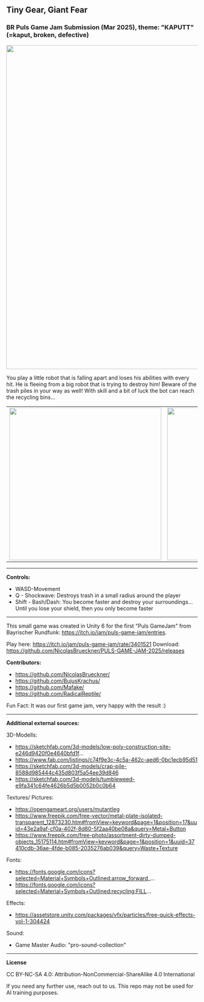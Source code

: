 ## Tiny Gear, Giant Fear
### BR Puls Game Jam Submission (Mar 2025), theme: "KAPUTT" (=kaput, broken, defective)

<img src="https://github.com/user-attachments/assets/af14e079-d5e9-49b3-87d4-d7f8e397a473" width="850">

You play a little robot that is falling apart and loses his abilities with every hit. He is fleeing from a big robot that is trying to destroy him! Beware of the trash piles in your way as well! With skill and a bit of luck the bot can reach the recycling bins...
<p align="center">
  <table>
  <tr>
    <td><img src="https://github.com/user-attachments/assets/1995a27f-0861-4e39-b8d1-f7eee0425e17" width="400"></td>
    <td><img src="https://github.com/user-attachments/assets/2737d0b3-2f8c-4772-9fe4-524ec963ae2c" width="400"></td>
  </tr>
</table>
</p>

-----

**Controls:**

- WASD-Movement
- Q - Shockwave: Destroys trash in a small radius around the player
- Shift - Bash/Dash: You become faster and destroy your surroundings... Until you lose your  shield, then you only become faster

-----

This small game was created in Unity 6 for the first "Puls GameJam" from Bayrischer Rundfunk: https://itch.io/jam/puls-game-jam/entries.

Play here: https://itch.io/jam/puls-game-jam/rate/3401521
Download: https://github.com/NicolasBrueckner/PULS-GAME-JAM-2025/releases

**Contributors:**
- https://github.com/NicolasBrueckner/
- https://github.com/BujusKrachus/
- https://github.com/Mafake/
- https://github.com/RadicalReptile/

Fun Fact: It was our first game jam, very happy with the result :)

-----

**Additional external sources:**

3D-Modells:

- https://sketchfab.com/3d-models/low-poly-construction-site-e246d9420f0e4640bfd1f...
- https://www.fab.com/listings/c74f9e3c-4c5a-462c-aed6-0bc1ecb95d51
- https://sketchfab.com/3d-models/crap-pile-8588d985444c435d803f5a54ee39d846
- https://sketchfab.com/3d-models/tumbleweed-e9fa341c64fe4626b5d5b0052b0c0b64

Textures/ Pictures:

- https://opengameart.org/users/mutantleg
- https://www.freepik.com/free-vector/metal-plate-isolated-transparent_12873230.htm#fromView=keyword&page=1&position=17&uuid=43e2a9af-cf0a-402f-8d80-5f2aa40be08a&query=Metal+Button
- https://www.freepik.com/free-photo/assortment-dirty-dumped-objects_15175114.htm#fromView=keyword&page=1&position=1&uuid=37410cdb-36ae-4fde-b085-2035276ab039&query=Waste+Texture

Fonts:

- https://fonts.google.com/icons?selected=Material+Symbols+Outlined:arrow_forward_...
- https://fonts.google.com/icons?selected=Material+Symbols+Outlined:recycling:FILL...

Effects: 

- https://assetstore.unity.com/packages/vfx/particles/free-quick-effects-vol-1-304424

Sound:

- Game Master Audio: "pro-sound-collection" 

-----

**License**

CC BY-NC-SA 4.0: Attribution-NonCommercial-ShareAlike 4.0 International

If you need any further use, reach out to us. This repo may not be used for AI training purposes.
